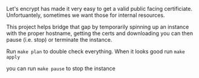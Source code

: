 Let's encrypt has made it very easy to get a valid public facing certificiate.
Unfortuantely, sometimes we want those for internal resources.   

This project helps bridge that gap
by temporarily spinning up an instance with the proper hostname, getting the certs and downloading
you can then pause (i.e. stop) or terminate the instance.


Run `make plan`  to double check everything.  When it looks good run `make apply`

you can run `make pause` to stop the instance
